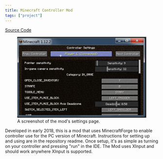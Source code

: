 ```yaml
---
title: Minecraft Controller Mod
tags: ["project"]
---
```


[Source Code](https://github.com/brentwalther/minecraft-controller-mod)

<figure>
  <img src="/img/minecraft_controller_mod.png" alt="Minecraft Controller Mod Settings Page Screenshot.">
  <figcaption>A screenshot of the mod's settings page.</figcaption>
</figure>

Developed in early 2018, this is a mod that uses MinecraftForge to enable controller use for the PC version of Minecraft. Instructions for setting up and using are in the repository readme. Once setup, it's as simple as turning on your controller and pressing "run" in the IDE. The Mod uses XInput and should work anywhere XInput is supported.